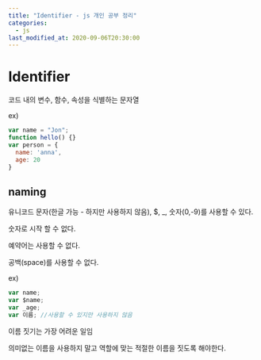 ```yaml
---
title: "Identifier - js 개인 공부 정리"
categories: 
  - js
last_modified_at: 2020-09-06T20:30:00
---
```


# Identifier

코드 내의 변수, 함수, 속성을 식별하는 문자열

ex)  
```js
var name = "Jon";  
function hello() {}  
var person = {  
  name: 'anna',
  age: 20
}
```

## naming

유니코드 문자(한글 가능 - 하지만 사용하지 않음), $, _, 숫자(0,-9)를 사용할 수 있다.

숫자로 시작 할 수 없다.

예약어는 사용할 수 없다.

공백(space)를 사용할 수 없다.

ex)
```js
var name;
var $name;
var _age;
var 이름; //사용할 수 있지만 사용하지 않음
```

이름 짓기는 가장 어려운 일임

의미없는 이름을 사용하지 말고 역할에 맞는 적절한 이름을 짓도록 해야한다.

